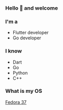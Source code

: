 ### Hello 👋 and welcome
### I'm a 
- Flutter developer
- Go developer

### I know
- Dart
- Go
- Python
- C++

### What is my OS
[Fedora 37](https://getfedora.org)

<!--
**erfkarimi/erfkarimi** is a ✨ _special_ ✨ repository because its `README.md` (this file) appears on your GitHub profile.

Here are some ideas to get you started:

- 🔭 I’m currently working on ...
- 🌱 I’m currently learning ...
- 👯 I’m looking to collaborate on ...
- 🤔 I’m looking for help with ...
- 💬 Ask me about ...
- 📫 How to reach me: ...
- 😄 Pronouns: ...
- ⚡ Fun fact: ...
-->
